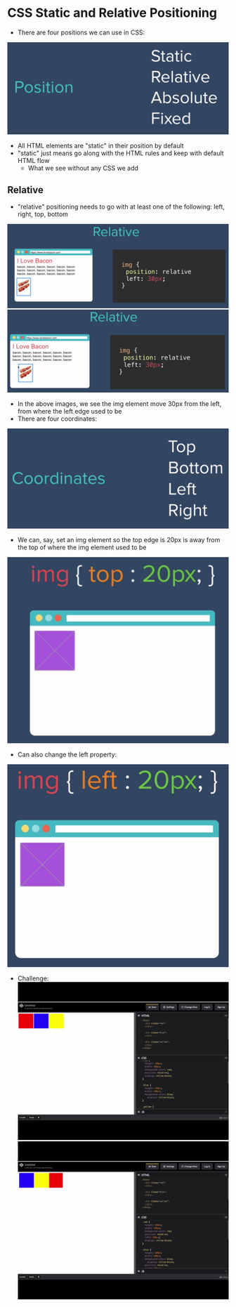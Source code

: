 # CSS Static and Relative Positioning

- There are four positions we can use in CSS:

![](../images/24.PNG)

- All HTML elements are "static" in their position by default
- "static" just means go along with the HTML rules and keep with default HTML flow
    - What we see without any CSS we add

## Relative
- "relative" positioning needs to go with at least one of the following: left, right, top, bottom

![](../images/25.PNG)
![](../images/26.PNG)

- In the above images, we see the img element move 30px from the left, from where the left edge used to be
- There are four coordinates:

![](../images/27.PNG)

- We can, say, set an img element so the top edge is 20px is away from the top of where the img element used to be

![](../images/28.PNG)

- Can also change the left property:

![](../images/29.PNG)

- Challenge:
![](../images/30.PNG)
![](../images/31.PNG)